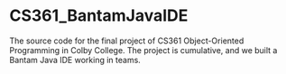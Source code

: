 # CS361_BantamJavaIDE
The source code for the final project of CS361 Object-Oriented Programming in Colby College. The project is cumulative, and we built a Bantam Java IDE working in teams.
